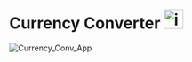 # Currency Converter <img src="![convert](https://github.com/prajyotkalekar/Currency_Converter/assets/141732867/ad72b523-e049-4658-b8cd-34cdae059aeb)" alt="image" height="35" width="35"/>




![Currency_Conv_App](https://github.com/prajyotkalekar/Currency_Converter/assets/141732867/5af58700-e4a2-413c-89d9-e7de848f8ed9)
